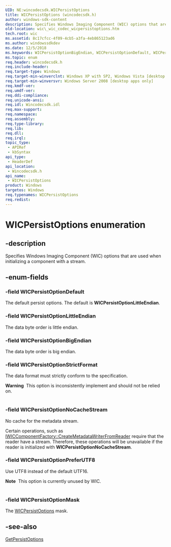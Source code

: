 ```yaml
---
UID: NE:wincodecsdk.WICPersistOptions
title: WICPersistOptions (wincodecsdk.h)
author: windows-sdk-content
description: Specifies Windows Imaging Component (WIC) options that are used when initializing a component with a stream.
old-location: wic\_wic_codec_wicpersistoptions.htm
tech.root: wic
ms.assetid: 8c17cfcc-4f09-4cb5-a3fa-4eb865123ad6
ms.author: windowssdkdev
ms.date: 12/5/2018
ms.keywords: WICPersistOptionBigEndian, WICPersistOptionDefault, WICPersistOptionLittleEndian, WICPersistOptionMask, WICPersistOptionNoCacheStream, WICPersistOptionPreferUTF8, WICPersistOptionStrictFormat, WICPersistOptions, WICPersistOptions enumeration [Windows Imaging Component], _wic_codec_wicpersistoptions, wic._wic_codec_wicpersistoptions, wincodecsdk/WICPersistOptionBigEndian, wincodecsdk/WICPersistOptionDefault, wincodecsdk/WICPersistOptionLittleEndian, wincodecsdk/WICPersistOptionMask, wincodecsdk/WICPersistOptionNoCacheStream, wincodecsdk/WICPersistOptionPreferUTF8, wincodecsdk/WICPersistOptionStrictFormat, wincodecsdk/WICPersistOptions
ms.topic: enum
req.header: wincodecsdk.h
req.include-header: 
req.target-type: Windows
req.target-min-winverclnt: Windows XP with SP2, Windows Vista [desktop apps only]
req.target-min-winversvr: Windows Server 2008 [desktop apps only]
req.kmdf-ver: 
req.umdf-ver: 
req.ddi-compliance: 
req.unicode-ansi: 
req.idl: Wincodecsdk.idl
req.max-support: 
req.namespace: 
req.assembly: 
req.type-library: 
req.lib: 
req.dll: 
req.irql: 
topic_type:
 - APIRef
 - kbSyntax
api_type:
 - HeaderDef
api_location:
 - Wincodecsdk.h
api_name:
 - WICPersistOptions
product: Windows
targetos: Windows
req.typenames: WICPersistOptions
req.redist: 
---
```


# WICPersistOptions enumeration


## -description


Specifies Windows Imaging Component (WIC) options that are used when initializing a component with a stream.


## -enum-fields




### -field WICPersistOptionDefault

The default persist options. The default is <b>WICPersistOptionLittleEndian</b>.


### -field WICPersistOptionLittleEndian

The data byte order is little endian.


### -field WICPersistOptionBigEndian

The data byte order is big endian.


### -field WICPersistOptionStrictFormat

The data format must strictly conform to the specification.

<div class="alert"><b>Warning</b>  This option is inconsistently implement and should not be relied on.</div>
<div> </div>

### -field WICPersistOptionNoCacheStream

No cache for the metadata stream.

Certain operations, such as <a href="https://msdn.microsoft.com/f321483c-186b-4405-84f6-f58fddf6b60f">IWICComponentFactory::CreateMetadataWriterFromReader</a> require that the reader have a stream. Therefore, these operations will be unavailable if the reader is initialized with <b>WICPersistOptionNoCacheStream</b>.


### -field WICPersistOptionPreferUTF8

Use UTF8 instead of the default UTF16.

<div class="alert"><b>Note</b>  This option is currently unused by WIC.</div>
<div> </div>

### -field WICPersistOptionMask

The <a href="https://msdn.microsoft.com/8c17cfcc-4f09-4cb5-a3fa-4eb865123ad6">WICPersistOptions</a> mask.


## -see-also




<a href="https://msdn.microsoft.com/244d4335-ee5f-434e-8d0b-4ba5d984b207">GetPersistOptions</a>
 

 

